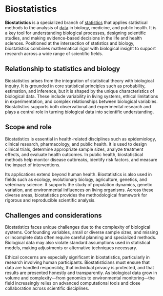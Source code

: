 # Biostatistics

**Biostatistics** is a specialized branch of [statistics](statistics.md) that applies statistical methods to the analysis of [data](data.md) in biology, medicine, and public health. It is a key tool for understanding biological processes, designing scientific studies, and making evidence-based decisions in the life and health sciences. Positioned at the intersection of statistics and biology, biostatistics combines mathematical rigor with biological insight to support research across a wide range of scientific fields.

## Relationship to statistics and biology
Biostatistics arises from the integration of statistical theory with biological inquiry. It is grounded in core statistical principles such as probability, estimation, and inference, but it is shaped by the unique characteristics of biological data. These include variability in living systems, ethical limitations in experimentation, and complex relationships between biological variables. Biostatistics supports both observational and experimental research and plays a central role in turning biological data into scientific understanding.

## Scope and role
Biostatistics is essential in health-related disciplines such as epidemiology, clinical research, pharmacology, and public health. It is used to design clinical trials, determine appropriate sample sizes, analyze treatment effects, and evaluate health outcomes. In public health, biostatistical methods help monitor disease outbreaks, identify risk factors, and measure the impact of interventions.

Its applications extend beyond human health. Biostatistics is also used in fields such as ecology, evolutionary biology, agriculture, genetics, and veterinary science. It supports the study of population dynamics, genetic variation, and environmental influences on living organisms. Across these diverse areas, biostatistics provides the methodological framework for rigorous and reproducible scientific analysis.

## Challenges and considerations
Biostatistics faces unique challenges due to the complexity of biological systems. Confounding variables, small or diverse sample sizes, and missing or incomplete data often require careful planning and specialized methods. Biological data may also violate standard assumptions used in statistical models, making adjustments or alternative techniques necessary.

Ethical concerns are especially significant in biostatistics, particularly in research involving human participants. Biostatisticians must ensure that data are handled responsibly, that individual privacy is protected, and that results are presented honestly and transparently. As biological data grow in volume and complexity—from genomics to environmental monitoring—the field increasingly relies on advanced computational tools and close collaboration across scientific disciplines.